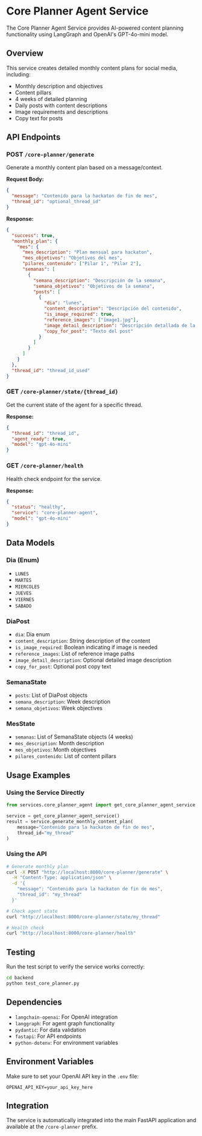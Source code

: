 # Core Planner Agent Service

The Core Planner Agent Service provides AI-powered content planning functionality using LangGraph and OpenAI's GPT-4o-mini model.

## Overview

This service creates detailed monthly content plans for social media, including:
- Monthly description and objectives
- Content pillars
- 4 weeks of detailed planning
- Daily posts with content descriptions
- Image requirements and descriptions
- Copy text for posts

## API Endpoints

### POST `/core-planner/generate`

Generate a monthly content plan based on a message/context.

**Request Body:**
```json
{
  "message": "Contenido para la hackaton de fin de mes",
  "thread_id": "optional_thread_id"
}
```

**Response:**
```json
{
  "success": true,
  "monthly_plan": {
    "mes": {
      "mes_description": "Plan mensual para hackaton",
      "mes_objetivos": "Objetivos del mes",
      "pilares_contenido": ["Pilar 1", "Pilar 2"],
      "semanas": [
        {
          "semana_description": "Descripción de la semana",
          "semana_objetivos": "Objetivos de la semana",
          "posts": [
            {
              "dia": "lunes",
              "content_description": "Descripción del contenido",
              "is_image_required": true,
              "reference_images": ["image1.jpg"],
              "image_detail_description": "Descripción detallada de la imagen",
              "copy_for_post": "Texto del post"
            }
          ]
        }
      ]
    }
  },
  "thread_id": "thread_id_used"
}
```

### GET `/core-planner/state/{thread_id}`

Get the current state of the agent for a specific thread.

**Response:**
```json
{
  "thread_id": "thread_id",
  "agent_ready": true,
  "model": "gpt-4o-mini"
}
```

### GET `/core-planner/health`

Health check endpoint for the service.

**Response:**
```json
{
  "status": "healthy",
  "service": "core-planner-agent",
  "model": "gpt-4o-mini"
}
```

## Data Models

### Dia (Enum)
- `LUNES`
- `MARTES`
- `MIERCOLES`
- `JUEVES`
- `VIERNES`
- `SABADO`

### DiaPost
- `dia`: Dia enum
- `content_description`: String description of the content
- `is_image_required`: Boolean indicating if image is needed
- `reference_images`: List of reference image paths
- `image_detail_description`: Optional detailed image description
- `copy_for_post`: Optional post copy text

### SemanaState
- `posts`: List of DiaPost objects
- `semana_description`: Week description
- `semana_objetivos`: Week objectives

### MesState
- `semanas`: List of SemanaState objects (4 weeks)
- `mes_description`: Month description
- `mes_objetivos`: Month objectives
- `pilares_contenido`: List of content pillars

## Usage Examples

### Using the Service Directly

```python
from services.core_planner_agent import get_core_planner_agent_service

service = get_core_planner_agent_service()
result = service.generate_monthly_content_plan(
    message="Contenido para la hackaton de fin de mes",
    thread_id="my_thread"
)
```

### Using the API

```bash
# Generate monthly plan
curl -X POST "http://localhost:8000/core-planner/generate" \
  -H "Content-Type: application/json" \
  -d '{
    "message": "Contenido para la hackaton de fin de mes",
    "thread_id": "my_thread"
  }'

# Check agent state
curl "http://localhost:8000/core-planner/state/my_thread"

# Health check
curl "http://localhost:8000/core-planner/health"
```

## Testing

Run the test script to verify the service works correctly:

```bash
cd backend
python test_core_planner.py
```

## Dependencies

- `langchain-openai`: For OpenAI integration
- `langgraph`: For agent graph functionality
- `pydantic`: For data validation
- `fastapi`: For API endpoints
- `python-dotenv`: For environment variables

## Environment Variables

Make sure to set your OpenAI API key in the `.env` file:

```
OPENAI_API_KEY=your_api_key_here
```

## Integration

The service is automatically integrated into the main FastAPI application and available at the `/core-planner` prefix. 